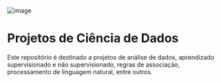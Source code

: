 ![image](https://github.com/anamariapego/Data-Science/assets/57241391/24cdaed4-f219-4f8a-8f67-380b6d7b082e)

# Projetos de Ciência de Dados

Este repositório é destinado a projetos de análise de dados, aprendizado supervisionado e não supervisionado, regras de associação, processamento de linguagem natural, entre outros.

